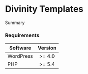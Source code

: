# Divinity Templates

Summary

### Requirements

| Software  | Version  | 
| --------- |:--------:|
| WordPress | >= 4.0   |
| PHP       | >= 5.4   |

